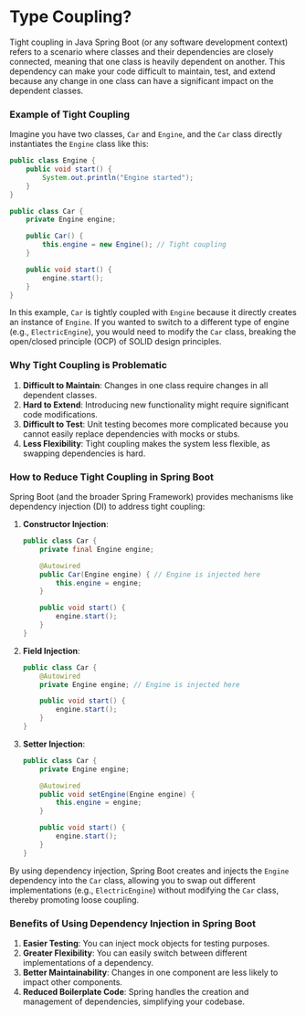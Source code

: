 # Type Coupling?

Tight coupling in Java Spring Boot (or any software development context) refers to a scenario where classes and their dependencies are closely connected, meaning that one class is heavily dependent on another. This dependency can make your code difficult to maintain, test, and extend because any change in one class can have a significant impact on the dependent classes.

### Example of Tight Coupling
Imagine you have two classes, `Car` and `Engine`, and the `Car` class directly instantiates the `Engine` class like this:

```java
public class Engine {
    public void start() {
        System.out.println("Engine started");
    }
}

public class Car {
    private Engine engine;

    public Car() {
        this.engine = new Engine(); // Tight coupling
    }

    public void start() {
        engine.start();
    }
}
```

In this example, `Car` is tightly coupled with `Engine` because it directly creates an instance of `Engine`. If you wanted to switch to a different type of engine (e.g., `ElectricEngine`), you would need to modify the `Car` class, breaking the open/closed principle (OCP) of SOLID design principles.

### Why Tight Coupling is Problematic
1. **Difficult to Maintain**: Changes in one class require changes in all dependent classes.
2. **Hard to Extend**: Introducing new functionality might require significant code modifications.
3. **Difficult to Test**: Unit testing becomes more complicated because you cannot easily replace dependencies with mocks or stubs.
4. **Less Flexibility**: Tight coupling makes the system less flexible, as swapping dependencies is hard.

### How to Reduce Tight Coupling in Spring Boot
Spring Boot (and the broader Spring Framework) provides mechanisms like dependency injection (DI) to address tight coupling:

1. **Constructor Injection**:
   ```java
   public class Car {
       private final Engine engine;

       @Autowired
       public Car(Engine engine) { // Engine is injected here
           this.engine = engine;
       }

       public void start() {
           engine.start();
       }
   }
   ```
2. **Field Injection**:
   ```java
   public class Car {
       @Autowired
       private Engine engine; // Engine is injected here

       public void start() {
           engine.start();
       }
   }
   ```
3. **Setter Injection**:
   ```java
   public class Car {
       private Engine engine;

       @Autowired
       public void setEngine(Engine engine) {
           this.engine = engine;
       }

       public void start() {
           engine.start();
       }
   }
   ```

By using dependency injection, Spring Boot creates and injects the `Engine` dependency into the `Car` class, allowing you to swap out different implementations (e.g., `ElectricEngine`) without modifying the `Car` class, thereby promoting loose coupling.

### Benefits of Using Dependency Injection in Spring Boot
1. **Easier Testing**: You can inject mock objects for testing purposes.
2. **Greater Flexibility**: You can easily switch between different implementations of a dependency.
3. **Better Maintainability**: Changes in one component are less likely to impact other components.
4. **Reduced Boilerplate Code**: Spring handles the creation and management of dependencies, simplifying your codebase.